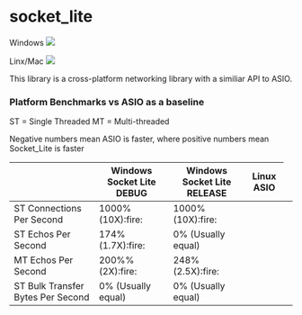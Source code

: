 # socket_lite

<p>Windows <img src="https://ci.appveyor.com/api/projects/status/gupob5nj63onam9l?svg=true"/><p>
<p>Linx/Mac <img src="https://travis-ci.org/smasherprog/socket_lite.svg?branch=master"/><p>

<p>This library is a cross-platform networking library with a similiar API to ASIO.</p>

<h3>Platform Benchmarks vs ASIO as a baseline</h3>
<p>ST = Single Threaded  MT = Multi-threaded</p>
<p>Negative numbers mean ASIO is faster, where positive numbers mean Socket_Lite is faster</p>
<table>
 <thead>
   <tr>
     <th></th>
     <th>Windows Socket Lite DEBUG</th> 
     <th>Windows Socket Lite RELEASE</th> 
     <th>Linux ASIO</th>
   </tr>
  </thead>
  <tbody>
     <tr>
     <td>ST Connections Per Second</td>
      <td>1000%(10X):fire:</td>
      <td>1000%(10X):fire:</td>
      <td></td>  
    </tr>
  <tr>
     <td>ST Echos Per Second</td>
     <td>174%(1.7X):fire:</td> 
     <td>0% (Usually equal)</td>
     <td></td>     
   <td></td>  
    </tr>
   <tr>
     <td>MT Echos Per Second</td>
     <td>200%%(2X):fire:</td> 
     <td>248%(2.5X):fire:</td>
     <td></td>  
       <td></td>  
    </tr>
      <tr>
     <td>ST Bulk Transfer Bytes Per Second</td>
     <td>0% (Usually equal)</td>
     <td>0% (Usually equal)</td>
     <td></td>  
     <td></td>  
    </tr>
</tbody>
</table>
